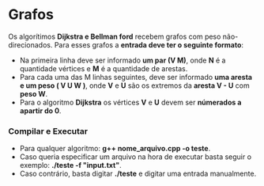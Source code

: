 
# Grafos

Os algorítimos **Dijkstra e Bellman ford** recebem grafos com peso não-direcionados. Para esses grafos a **entrada deve ter o seguinte formato**: 
 - Na primeira linha deve ser informado **um par (V M)**, onde **N** é a quantidade vértices e **M** é a quantidade de arestas.
 - Para cada uma das M linhas seguintes, deve ser informado **uma aresta e um peso ( V U W )**, onde **V** e **U** são os extremos da **aresta V - U** com **peso W**.
 - Para o algoritmo **Dijkstra** os vértices **V** e **U** devem ser **númerados a apartir do 0**.


### Compilar e Executar

- Para qualquer algoritmo: **g++ nome_arquivo.cpp -o teste**.
- Caso queria especificar um arquivo na hora de executar basta seguir o exemplo: **./teste -f "input.txt"**. 
- Caso contrário, basta digitar **./teste** e digitar uma entrada manualmente.
